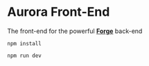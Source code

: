 # Aurora Front-End
The front-end for the powerful [**Forge**](https://github.com/Jessedk03/Calzyr-api) back-end
<br>

``npm install``

``npm run dev``